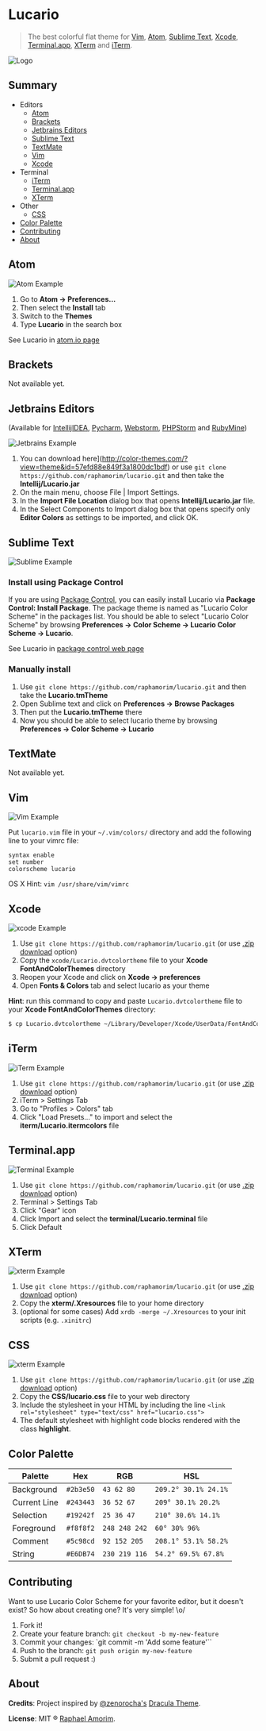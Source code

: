 # Lucario
> The best colorful flat theme for [Vim](http://www.vim.org/), [Atom](https://atom.io/), [Sublime Text](http://www.sublimetext.com/3), [Xcode](https://developer.apple.com/xcode/), [Terminal.app](http://en.wikipedia.org/wiki/Terminal_%28OS_X%29), [XTerm](https://en.wikipedia.org/wiki/Xterm) and [iTerm](http://www.iterm2.com/).

![Logo](https://raw.githubusercontent.com/raphamorim/lucario/master/images/lucario.png)

## Summary
* Editors
  * [Atom](#atom)
  * [Brackets](#brackets)
  * [Jetbrains Editors](#jetbrains-editors)
  * [Sublime Text](#sublime-text)
  * [TextMate](#textmate)
  * [Vim](#vim)
  * [Xcode](#xcode)
* Terminal
  * [iTerm](#iterm)
  * [Terminal.app](#terminalapp)
  * [XTerm](#xterm)
* Other
  * [CSS](#css)
* [Color Palette](#color-palette)
* [Contributing](#contributing)
* [About](#about)


## Atom
![Atom Example](https://raw.githubusercontent.com/raphamorim/lucario/master/images/atom.png)

1.	Go to **Atom -> Preferences...**
2.	Then select the **Install** tab
3.	Switch to the **Themes**
4.	Type **Lucario** in the search box

See Lucario in [atom.io page](https://atom.io/themes/lucario)

## Brackets

Not available yet.

## Jetbrains Editors

(Available for [IntellijIDEA](https://www.jetbrains.com/idea/), [Pycharm](https://www.jetbrains.com/pycharm/), [Webstorm](https://www.jetbrains.com/webstorm/), [PHPStorm](https://www.jetbrains.com/phpstorm/) and [RubyMine](https://www.jetbrains.com/ruby/))

![Jetbrains Example](https://raw.githubusercontent.com/raphamorim/lucario/master/images/jetbrains.png)

1.  You can download here](http://color-themes.com/?view=theme&id=57efd88e849f3a1800dc1bdf) or use `git clone https://github.com/raphamorim/lucario.git` and then take the **Intellij/Lucario.jar**
2.  On the main menu, choose File | Import Settings.
3.  In the **Import File Location** dialog box that opens **Intellij/Lucario.jar** file.
4.  In the Select Components to Import dialog box that opens specify only **Editor Colors** as settings to be imported, and click OK.

## Sublime Text
![Sublime Example](https://raw.githubusercontent.com/raphamorim/lucario/master/images/sublime_text.png)

### Install using Package Control

If you are using [Package Control](https://sublime.wbond.net/), you can easily
install Lucario via **Package Control: Install Package**. The package theme is named as
"Lucario Color Scheme" in the packages list. You should be able to select "Lucario Color Scheme"
by browsing **Preferences -> Color Scheme -> Lucario Color Scheme -> Lucario**.

See Lucario in [package control web page](https://sublime.wbond.net/packages/Lucario%20Color%20Scheme)

### Manually install

1. Use `git clone https://github.com/raphamorim/lucario.git` and then take the **Lucario.tmTheme**
2.	Open Sublime text and click on **Preferences -> Browse Packages**
3.	Then put the **Lucario.tmTheme** there
4.	Now you should be able to select lucario theme by browsing **Preferences -> Color Scheme -> Lucario**

## TextMate

Not available yet.

## Vim
![Vim Example](https://raw.githubusercontent.com/raphamorim/lucario/master/images/vim.png)

Put `lucario.vim` file in your `~/.vim/colors/` directory and add the following line to your vimrc file:

    syntax enable
    set number
    colorscheme lucario


OS X Hint: `vim /usr/share/vim/vimrc`

## Xcode
![xcode Example](https://raw.githubusercontent.com/raphamorim/lucario/master/images/xcode.png)

1.  Use `git clone https://github.com/raphamorim/lucario.git` (or use [.zip download][zip] option)
2.  Copy the `xcode/Lucario.dvtcolortheme` file to your **Xcode FontAndColorThemes** directory
3. Reopen your Xcode and click on **Xcode -> preferences**
4. Open **Fonts & Colors** tab and select lucario as your theme

**Hint**: run this command to copy and paste `Lucario.dvtcolortheme` file to your **Xcode FontAndColorThemes** directory:

```sh
$ cp Lucario.dvtcolortheme ~/Library/Developer/Xcode/UserData/FontAndColorThemes/
```

## iTerm
![iTerm Example](https://raw.githubusercontent.com/raphamorim/lucario/master/images/iterm.png)

1.  Use `git clone https://github.com/raphamorim/lucario.git` (or use [.zip download][zip] option)
2.  iTerm > Settings Tab
3.  Go to "Profiles > Colors" tab
4.  Click "Load Presets..." to import and select the **iterm/Lucario.itermcolors** file

## Terminal.app
![Terminal Example](https://raw.githubusercontent.com/raphamorim/lucario/master/images/terminal.png)

1.  Use `git clone https://github.com/raphamorim/lucario.git` (or use [.zip download][zip] option)
2.  Terminal > Settings Tab
3.  Click "Gear" icon
4.  Click Import and select the **terminal/Lucario.terminal** file
5.  Click Default

[zip]: https://github.com/raphamorim/lucario/archive/master.zip

## XTerm
![xterm Example](https://raw.githubusercontent.com/raphamorim/lucario/master/images/xterm.png)

1.  Use `git clone https://github.com/raphamorim/lucario.git` (or use [.zip download][zip] option)
2.  Copy the **xterm/.Xresources** file to your home directory
3.  (optional for some cases) Add `xrdb -merge ~/.Xresources` to your init scripts (e.g. `.xinitrc`)

## CSS
![xterm Example](https://raw.githubusercontent.com/raphamorim/lucario/master/images/css.png)

1.  Use `git clone https://github.com/raphamorim/lucario.git` (or use [.zip download][zip] option)
2.  Copy the **CSS/lucario.css** file to your web directory
3.  Include the stylesheet in your HTML by including the line ``<link rel="stylesheet" type="text/css" href="lucario.css">``
4.  The default stylesheet with highlight code blocks rendered with the class **highlight**.

## Color Palette

Palette      | Hex       | RGB           | HSL
---          | ---       | ---           | ---
Background   | `#2b3e50` | `43 62 80`    | `209.2° 30.1% 24.1%`
Current Line | `#243443` | `36 52 67`    | `209° 30.1% 20.2%`
Selection    | `#19242f` | `25 36 47`    | `210° 30.6% 14.1%`
Foreground   | `#f8f8f2` | `248 248 242` | `60° 30% 96%`
Comment      | `#5c98cd` | `92 152 205`  | `208.1° 53.1% 58.2%`
String       | `#E6DB74` | `230 219 116` | `54.2° 69.5% 67.8%`

## Contributing

Want to use Lucario Color Scheme for your favorite editor, but it doesn't exist?
So how about creating one? It's very simple! \o/

1.  Fork it!
2.  Create your feature branch: `git checkout -b my-new-feature`
3.  Commit your changes: `git commit -m 'Add some feature'``
4.  Push to the branch: `git push origin my-new-feature`
5.  Submit a pull request :)

## About

**Credits**: Project inspired by [@zenorocha's](https://twitter.com/zenorocha) [Dracula Theme](https://github.com/zenorocha/dracula-theme).

**License**: MIT ® [Raphael Amorim](https://github.com/raphamorim).
